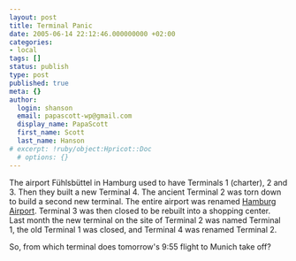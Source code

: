```yaml
---
layout: post
title: Terminal Panic
date: 2005-06-14 22:12:46.000000000 +02:00
categories:
- local
tags: []
status: publish
type: post
published: true
meta: {}
author:
  login: shanson
  email: papascott-wp@gmail.com
  display_name: PapaScott
  first_name: Scott
  last_name: Hanson
# excerpt: !ruby/object:Hpricot::Doc
  # options: {}
---
```

<p>The airport F&uuml;hlsb&uuml;ttel in Hamburg used to have Terminals 1 (charter), 2 and 3. Then they built a new Terminal 4. The ancient Terminal 2 was torn down to build a second new terminal. The entire airport was renamed <a href="http://www.hamburg-airport.de/">Hamburg Airport</a>. Terminal 3 was then closed to be rebuilt into a shopping center. Last month the new terminal on the site of Terminal 2 was named Terminal 1, the old Terminal 1 was closed, and Terminal 4 was renamed Terminal 2.</p>
<p>So, from which terminal does tomorrow's 9:55 flight to Munich take off?</p>

